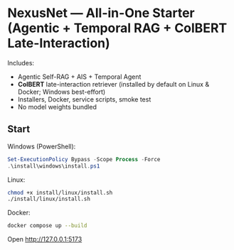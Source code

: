 # NexusNet — All-in-One Starter (Agentic + Temporal RAG + ColBERT Late-Interaction)

Includes:
- Agentic Self-RAG + AIS + Temporal Agent
- **ColBERT** late-interaction retriever (installed by default on Linux & Docker; Windows best-effort)
- Installers, Docker, service scripts, smoke test
- No model weights bundled

## Start
Windows (PowerShell):
```powershell
Set-ExecutionPolicy Bypass -Scope Process -Force
.\install\windows\install.ps1
```
Linux:
```bash
chmod +x install/linux/install.sh
./install/linux/install.sh
```
Docker:
```bash
docker compose up --build
```
Open http://127.0.0.1:5173